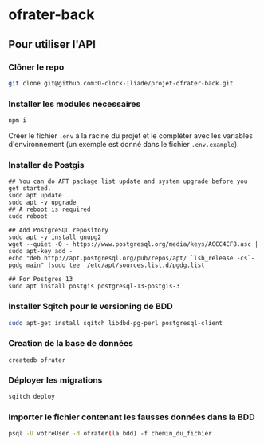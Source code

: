 # ofrater-back

## Pour utiliser l'API

### Clôner le repo
``` bash
git clone git@github.com:O-clock-Iliade/projet-ofrater-back.git
```
### Installer les modules nécessaires

``` bash
npm i
```

Créer le fichier `.env` à la racine du projet et le compléter avec les variables d'environnement (un exemple est donné dans le fichier `.env.example`).

### Installer de Postgis

```
## You can do APT package list update and system upgrade before you get started.
sudo apt update
sudo apt -y upgrade
## A reboot is required
sudo reboot

## Add PostgreSQL repository
sudo apt -y install gnupg2
wget --quiet -O - https://www.postgresql.org/media/keys/ACCC4CF8.asc | sudo apt-key add -
echo "deb http://apt.postgresql.org/pub/repos/apt/ `lsb_release -cs`-pgdg main" |sudo tee  /etc/apt/sources.list.d/pgdg.list

## For Postgres 13
sudo apt install postgis postgresql-13-postgis-3
```

### Installer Sqitch pour le versioning de BDD

``` bash
sudo apt-get install sqitch libdbd-pg-perl postgresql-client
```

### Creation de la base de données
```
createdb ofrater
```

### Déployer les migrations
``` bash
sqitch deploy
```

### Importer le fichier contenant les fausses données dans la BDD
``` bash
psql -U votreUser -d ofrater(la bdd) -f chemin_du_fichier
```



